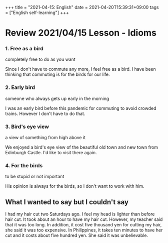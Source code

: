 +++
title =  "2021-04-15: English"
date = 2021-04-20T15:39:31+09:00
tags = ["English self-learning"]
+++

# Review 2021/04/15 Lesson - Idioms

### 1. Free as a bird
completely free to do as you want

Since I don't have to commute any more, I feel free as a bird.
I have been thinking that commuting is for the birds for our life.

### 2. Early bird
someone who always gets up early in the morning

I was an early bird before this pandemic for commuting to avoid crowded trains.
However I don't have to do that.

### 3. Bird's eye view
a view of something from high above it

We enjoyed a bird's eye view of the beautiful old town and new town from Edinburgh Castle.
I'd like to visit there again.

### 4. For the birds
to be stupid or not important

His opinion is always for the birds, so I don't want to work with him.


## What I wanted to say but I couldn't say
I had my hair cut two Saturdays ago.
I feel my head is lighter than before hair cut.
It took about an hour to have my hair cut.
However, my teacher said that it was too long.
In addition, it cost five thousand yen for cutting my hair,
she said it was too expensive.
In Philippines, it takes ten minutes to have her cut and it costs about five hundred yen.
She said it was unbelievable.

